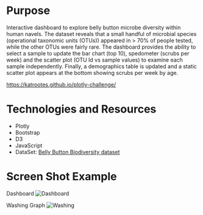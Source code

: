 # Purpose
Interactive dashboard to explore belly button microbe diversity within human navels.  The dataset reveals that a small handful of microbial species (operational taxonomic units (OTUs)) appeared in > 70% of people tested, while the other OTUs were fairly rare.  The dashboard provides the ability to select a sample to update the bar chart (top 10), spedometer (scrubs per week) and the scatter plot (OTU Id vs sample values) to examine each sample independently.  Finally, a demographics table is updated and a static scatter plot appears at the bottom showing scrubs per week by age.

https://katrootes.github.io/plotly-challenge/

# Technologies and Resources
* Plotly
* Bootstrap
* D3
* JavaScript
* DataSet:  [Belly Button Biodiversity dataset](http://robdunnlab.com/projects/belly-button-biodiversity/)

# Screen Shot Example
Dashboard
![Dashboard]()

Washing Graph
![Washing]()
